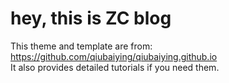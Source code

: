 # hey, this is ZC blog
This theme and template are from:  
https://github.com/qiubaiying/qiubaiying.github.io  
It also provides detailed tutorials if you need them.
